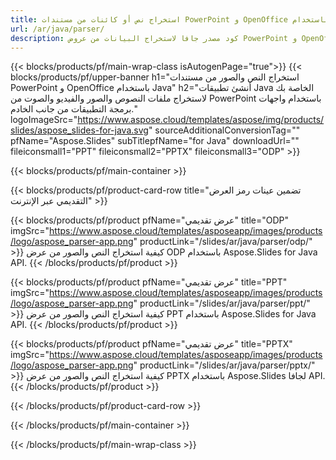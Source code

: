 ```yaml
---
title: استخراج نص أو كائنات من مستندات PowerPoint و OpenOffice باستخدام Java
url: /ar/java/parser/
description: كود مصدر جافا لاستخراج البيانات من عروض PowerPoint و OpenOffice التقديمية.
---
```


{{< blocks/products/pf/main-wrap-class isAutogenPage="true">}}
{{< blocks/products/pf/upper-banner h1="استخراج النص والصور من مستندات PowerPoint و OpenOffice باستخدام Java" h2="أنشئ تطبيقات Java الخاصة بك لاستخراج ملفات النصوص والصور والفيديو والصوت من PowerPoint باستخدام واجهات برمجة التطبيقات من جانب الخادم." logoImageSrc="https://www.aspose.cloud/templates/aspose/img/products/slides/aspose_slides-for-java.svg" sourceAdditionalConversionTag="" pfName="Aspose.Slides" subTitlepfName="for Java" downloadUrl="" fileiconsmall1="PPT" fileiconsmall2="PPTX" fileiconsmall3="ODP" >}}

{{< blocks/products/pf/main-container >}}

{{< blocks/products/pf/product-card-row title="تضمين عينات رمز العرض التقديمي عبر الإنترنت" >}}

{{< blocks/products/pf/product pfName="عرض تقديمي" title="ODP" imgSrc="https://www.aspose.cloud/templates/asposeapp/images/products/logo/aspose_parser-app.png" productLink="/slides/ar/java/parser/odp/" >}}
كيفية استخراج النص والصور من عرض ODP باستخدام Aspose.Slides for Java API.
{{< /blocks/products/pf/product >}}

{{< blocks/products/pf/product pfName="عرض تقديمي" title="PPT" imgSrc="https://www.aspose.cloud/templates/asposeapp/images/products/logo/aspose_parser-app.png" productLink="/slides/ar/java/parser/ppt/" >}}
كيفية استخراج النص والصور من عرض PPT باستخدام Aspose.Slides for Java API.
{{< /blocks/products/pf/product >}}

{{< blocks/products/pf/product pfName="عرض تقديمي" title="PPTX" imgSrc="https://www.aspose.cloud/templates/asposeapp/images/products/logo/aspose_parser-app.png" productLink="/slides/ar/java/parser/pptx/" >}}
كيفية استخراج النص والصور من عرض PPTX باستخدام Aspose.Slides لجافا API.
{{< /blocks/products/pf/product >}}



{{< /blocks/products/pf/product-card-row >}}

{{< /blocks/products/pf/main-container >}}
    
{{< /blocks/products/pf/main-wrap-class >}}